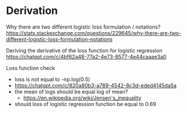 

# Derivation

Why there are two different logistic loss formulation / notations?
https://stats.stackexchange.com/questions/229645/why-there-are-two-different-logistic-loss-formulation-notations

Deriving the derivative of the loss function for logistic regression
https://chatgpt.com/c/4bf62a48-77a2-4e73-8577-4e44caaae3a0

Loss function check
- loss is not equal to -np.log(0.5)
- https://chatgpt.com/c/820a80b3-a789-4542-8c3d-eded4145da5a
- the mean of logs should be equal log of mean?
	- https://en.wikipedia.org/wiki/Jensen's_inequality
- should loss of logistic regression function be equal to 0.69